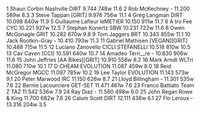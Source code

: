   1  Shaun Corbin Nashville  DIRT  9.744    748w  11.6
  2  Rob McKechney  -  11.200    589w  8.3
  3  Steve Tappan  [GRIT]  9.976    756w  11.1
  4  Greg Langman  DIRT  10.098    840w  11.9
  5  Guillaume Lafleur  leMETIER  10.150    911w  11.7
  6  A tro Fee  CYC  10.221    927w  12.5
  7  Stephan Konertz  SBW  10.231    722w  11.6
  8  Owen McGonagle  GRIT  10.282    670w  9.8
  9  Tom Jaggers  BRT  10.343    855w  11.1
 10  Jack Rootkin-Gray  -  10.410    793w  11.3
 11  Gabriel Mathisen  [VEGAN][GRIT]  10.488    715w  11.5
 12  Luciano Zanovello  CICLI STEFANELLI  10.518    810w  10.5
 13  Cav Caven  (CCI)    10.591    640w  10.7
 14  Amadeo Terri__re  -  10.830    906w  11.6
 15  John Jeffries  [AA Bikes][GRIT]  10.910    558w  8.2
 16  Mark Arndt  WLTri  11.080    710w  10.1
 17  D CHEAM  EVOLUTION  11.087    459w  8.0
 18  Reid McGregor  MGCC  11.097    785w  10.2
 19  Lee Taylor  EVOLUTION  11.143    573w  9.1
 20  Peter Marwood  IRC  11.150    626w  8.7
 21  Lloyd Billingham  -  11.301    535w  7.6
 22  Bernie Lacourciere  GET-SET  11.471    461w  7.6
 23  Franco Battiato  Team Z TAZ  11.542    536w  7.9
 24  Ray Diaz  -  11.560    498w  6.0
 25  John Regan  Rowe & King  11.700    682w  7.6
 26  Calum Scott  DIRT  12.111    436w  6.1
 27  Flo Leroux  -  13.316    204w  3.5
